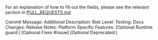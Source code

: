 <!--
!!!ATTENTION!!!

If you are fixing *any* crash or *any* potential security issue, *do not*
open a pull request in this repo. Please report the issue via emailing
envoy-security@googlegroups.com where the issue will be triaged appropriately.
Thank you in advance for helping to keep Envoy secure.

!!!ATTENTION!!!

-->
For an explanation of how to fill out the fields, please see the relevant section
in [PULL_REQUESTS.md](https://github.com/envoyproxy/envoy/blob/master/PULL_REQUESTS.md)

Commit Message:
Additional Description:
Risk Level:
Testing:
Docs Changes:
Release Notes:
Platform Specific Features:
[Optional Runtime guard:]
[Optional Fixes #Issue]
[Optional Deprecated:]
